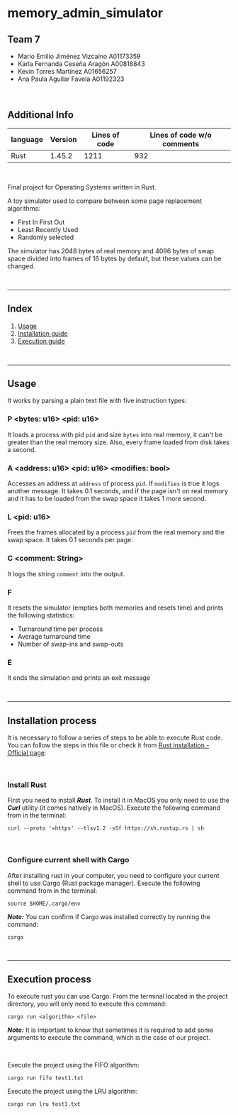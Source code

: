 # memory_admin_simulator

## Team 7
- Mario Emilio Jiménez Vizcaíno A01173359
- Karla Fernanda Ceseña Aragón A00818843
- Kevin Torres Martínez A01656257
- Ana Paula Aguilar Favela A01192323

<br/>

## Additional Info
| language | Version | Lines of code       | Lines of code w/o comments    |
|----------|---------|---------------------|-------------------------------|
|  Rust    |  1.45.2 |        1211         |              932              |

<br/>

Final project for Operating Systems written in Rust.

A toy simulator used to compare between some page replacement algorithms:

- First In First Out
- Least Recently Used
- Randomly selected

The simulator has 2048 bytes of real memory and 4096 bytes of swap space divided into frames of 16 bytes by default, but these values can be changed.

<br/>

***

## Index 
1. [Usage](#Usage)
2. [Installation guide](#Installation-process)
3. [Execution guide](#Execution-process)

<br/>

***

## Usage

It works by parsing a plain text file with five instruction types:

### P \<bytes: u16> \<pid: u16>

It loads a process with pid `pid` and size `bytes` into real memory, it can't be greater than the real memory size. Also, every frame loaded from disk takes a second.

### A \<address: u16> \<pid: u16> \<modifies: bool>

Accesses an address at `address` of process `pid`. If `modifies` is true it logs another message. It takes 0.1 seconds, and if the page isn't on real memory and it has to be loaded from the swap space it takes 1 more second.

### L \<pid: u16>

Frees the frames allocated by a process `pid` from the real memory and the swap space. It takes 0.1 seconds per page.

### C \<comment: String>

It logs the string `comment` into the output.

### F

It resets the simulator (empties both memories and resets time) and prints the following statistics:

- Turnaround time per process
- Average turnaround time
- Number of swap-ins and swap-outs

### E

It ends the simulation and prints an exit message

<br/>

***

## Installation process

It is necessary to follow a series of steps to be able to execute Rust code. You can follow the steps in this file or check it from [Rust installation - Official page](https://www.rust-lang.org/tools/install).

<br/>

### Install Rust
First you need to install ***Rust***. To install it in MacOS you only need to use the ***Curl*** utility (it comes natively in MacOS). Execute the following command from in the terminal:

```
curl --proto '=https' --tlsv1.2 -sSf https://sh.rustup.rs | sh
```

<br/>

### Configure current shell with Cargo
After installing rust in your computer, you need to configure your current shell to use Cargo (Rust package manager). Execute the following command from in the terminal:

```
source $HOME/.cargo/env
```
***Note:*** You can confirm if Cargo was installed correctly by running the command:
```
cargo
```

<br/>

***

## Execution process
To execute rust you can use Cargo. From the terminal located in the project directory, you will only need to execute this command:

```
cargo run <algorithm> <file>
```
***Note:*** It is important to know that sometimes it is required to add some arguments to execute the command, which is the case of our project.

<br/>

Execute the project using the FIFO algorithm:
```
cargo run fifo test1.txt
```
Execute the project using the LRU algorithm:
```
cargo run lru test1.txt
```

